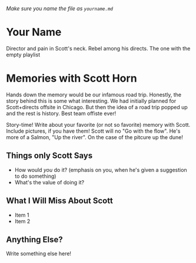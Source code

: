 *Make sure you name the file as `yourname.md`*

# Your Name
Director and pain in Scott's neck. Rebel among his directs. The one with the empty playlist

# Memories with Scott Horn
Hands down the memory would be our infamous  road trip. Honestly, the story behind this is some what interesting. We had initially planned for Scott+directs offsite in Chicago. But then the idea of a road trip popped up and the rest is history.
Best team offiste ever!

Story-time! Write about your favorite (or not so favorite) memory with Scott. Include pictures, if you have them!
Scott will no "Go with the flow". He's more of a Salmon, "Up the river". On the case of the pitcure up the dune!

## Things only Scott Says

- How would *you* do it? (emphasis on you, when he's given a suggestion to do something) 
- What's the value of doing it?

## What I Will Miss About Scott
- Item 1
- Item 2


## Anything Else?
Write something else here!
